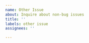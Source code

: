 ```yaml
---
name: Other Issue
about: Inquire about non-bug issues
title: ''
labels: other issue
assignees: ''

---
```



